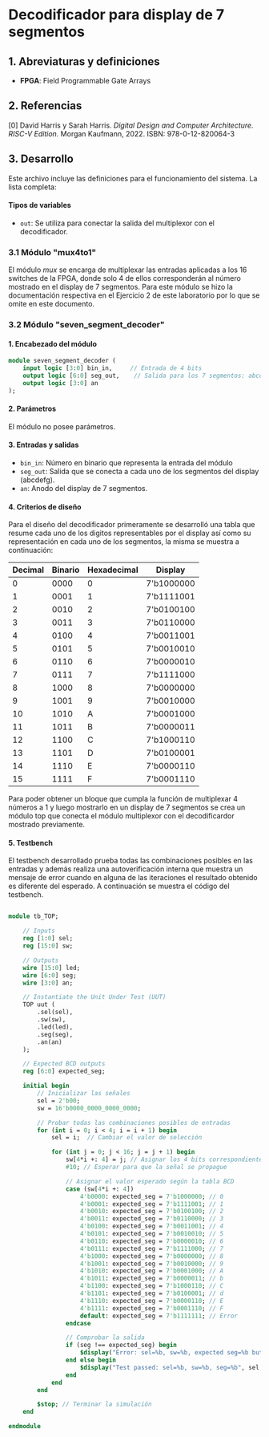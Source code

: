 # Decodificador para display de 7 segmentos

## 1. Abreviaturas y definiciones
- **FPGA**: Field Programmable Gate Arrays

## 2. Referencias
[0] David Harris y Sarah Harris. *Digital Design and Computer Architecture. RISC-V Edition.* Morgan Kaufmann, 2022. ISBN: 978-0-12-820064-3

## 3. Desarrollo

Este archivo incluye las definiciones para el funcionamiento del sistema. La lista completa:

#### Tipos de variables
- `out`: Se utiliza para conectar la salida del multiplexor con el decodificador.

### 3.1 Módulo "mux4to1"

El módulo *mux* se encarga de multiplexar las entradas aplicadas a los 16 switches de la FPGA, donde solo 4 de ellos corresponderán al número mostrado en el display de 7 segmentos. Para este módulo se hizo la documentación respectiva en el Ejercicio 2 de este laboratorio por lo que se omite en este documento. 

### 3.2 Módulo "seven_segment_decoder"

#### 1. Encabezado del módulo
```SystemVerilog
module seven_segment_decoder (
    input logic [3:0] bin_in,     // Entrada de 4 bits
    output logic [6:0] seg_out,    // Salida para los 7 segmentos: abcdefg
    output logic [3:0] an
);
```
#### 2. Parámetros

El módulo no posee parámetros. 

#### 3. Entradas y salidas

- `bin_in`: Número en binario que representa la entrada del módulo
- `seg_out`: Salida que se conecta a cada uno de los segmentos del display (abcdefg).
- `an`: Anodo del display de 7 segmentos.

#### 4. Criterios de diseño

Para el diseño del decodificador primeramente se desarrolló una tabla que resume cada uno de los digitos representables por el display así como su representación en cada uno de los segmentos, la misma se muestra a continuación:

<div align="center">
  
| Decimal    | Binario | Hexadecimal   | Display |
| --------- | ---- | -------- |-------- |
| 0      | 0000   | 0   | 7'b1000000|
| 1     | 0001   | 1| 7'b1111001 |
| 2      | 0010   | 2   |7'b0100100|
| 3     | 0011   | 3|7'b0110000|
| 4      | 0100   | 4   |7'b0011001|
| 5     | 0101   | 5|7'b0010010|
| 6      | 0110   | 6   |7'b0000010|
| 7     | 0111   | 7|7'b1111000|
| 8      | 1000   | 8   |7'b0000000|
| 9     | 1001   | 9|7'b0010000|
| 10      | 1010   | A   |7'b0001000|
| 11     | 1011   | B|7'b0000011|
| 12      | 1100   | C   |7'b1000110|
| 13     | 1101   | D|7'b0100001|
| 14      | 1110   | E   |7'b0000110|
| 15    | 1111   | F|7'b0001110|

</div>

Para poder obtener un bloque que cumpla la función de multiplexar 4 números a 1 y luego mostrarlo en un display de 7 segmentos se crea un módulo top que conecta el módulo multiplexor con el decodificardor mostrado previamente. 


#### 5. Testbench

El testbench desarrollado prueba todas las combinaciones posibles en las entradas y además realiza una autoverificación interna que muestra un mensaje de error cuando en alguna de las iteraciones el resultado obtenido es diferente del esperado. A continuación se muestra el código del testbench. 

```SystemVerilog

module tb_TOP;

    // Inputs
    reg [1:0] sel;
    reg [15:0] sw;

    // Outputs
    wire [15:0] led;
    wire [6:0] seg;
    wire [3:0] an;

    // Instantiate the Unit Under Test (UUT)
    TOP uut (
        .sel(sel),
        .sw(sw),
        .led(led),
        .seg(seg),
        .an(an)
    );

    // Expected BCD outputs
    reg [6:0] expected_seg;

    initial begin
        // Inicializar las señales
        sel = 2'b00;
        sw = 16'b0000_0000_0000_0000;

        // Probar todas las combinaciones posibles de entradas
        for (int i = 0; i < 4; i = i + 1) begin
            sel = i;  // Cambiar el valor de selección

            for (int j = 0; j < 16; j = j + 1) begin
                sw[4*i +: 4] = j; // Asignar los 4 bits correspondientes al mux
                #10; // Esperar para que la señal se propague

                // Asignar el valor esperado según la tabla BCD
                case (sw[4*i +: 4])
                    4'b0000: expected_seg = 7'b1000000; // 0
                    4'b0001: expected_seg = 7'b1111001; // 1
                    4'b0010: expected_seg = 7'b0100100; // 2
                    4'b0011: expected_seg = 7'b0110000; // 3
                    4'b0100: expected_seg = 7'b0011001; // 4
                    4'b0101: expected_seg = 7'b0010010; // 5
                    4'b0110: expected_seg = 7'b0000010; // 6
                    4'b0111: expected_seg = 7'b1111000; // 7
                    4'b1000: expected_seg = 7'b0000000; // 8
                    4'b1001: expected_seg = 7'b0010000; // 9
                    4'b1010: expected_seg = 7'b0001000; // A
                    4'b1011: expected_seg = 7'b0000011; // b
                    4'b1100: expected_seg = 7'b1000110; // C
                    4'b1101: expected_seg = 7'b0100001; // d
                    4'b1110: expected_seg = 7'b0000110; // E
                    4'b1111: expected_seg = 7'b0001110; // F
                    default: expected_seg = 7'b1111111; // Error
                endcase

                // Comprobar la salida
                if (seg !== expected_seg) begin
                    $display("Error: sel=%b, sw=%b, expected seg=%b but got %b", sel, sw, expected_seg, seg);
                end else begin
                    $display("Test passed: sel=%b, sw=%b, seg=%b", sel, sw, seg);
                end
            end
        end

        $stop; // Terminar la simulación
    end

endmodule
```
